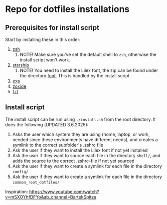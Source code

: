 # Repo for dotfiles installations

## Prerequisites for install script

Start by installing these in this order:

1. [zsh](https://github.com/ohmyzsh/ohmyzsh/wiki/Installing-ZSH)
    1. NOTE! Make sure you've set the default shell to `zsh`, otherwise the install script won't work.
2. [starship](https://starship.rs/)
    1. NOTE! You need to install the Lilex font, the zip can be found under the directory [font](./font). This is handled by the install script
3. [exa](https://github.com/ogham/exa)
4. [zoxide](https://github.com/ajeetdsouza/zoxide)
5. [fzf](https://github.com/junegunn/fzf)

## Install script

The install script can be run using `./install.sh` from the root directory. It does the following (UPDATED 3.6.2025):

1. Asks the user which system they are using (home, laptop, or work, needed since these environments have different needs), and creates a symlink to the correct subfolder's .zshrc file
3. Ask the user if they want to install the Lilex font if not yet installed
4. Ask the user if they want to source each file in the directory `shell/`, and adds the source to the correct .zshrc-file if not yet sourced
5. Ask the user if they want to create a symlink for each file in the directory `config/`
6. Ask the user if they want to create a symlink for each file in the directory `common_root_dotfiles/`

Inspiration: <https://www.youtube.com/watch?v=mSXOYhfDFYo&ab_channel=BartekSpitza>

